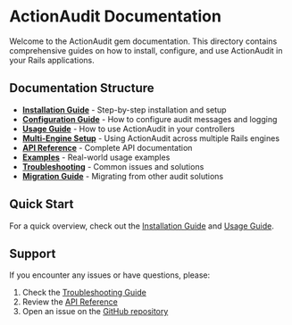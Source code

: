 # ActionAudit Documentation

Welcome to the ActionAudit gem documentation. This directory contains comprehensive guides on how to install, configure, and use ActionAudit in your Rails applications.

## Documentation Structure

- [**Installation Guide**](installation.md) - Step-by-step installation and setup
- [**Configuration Guide**](configuration.md) - How to configure audit messages and logging
- [**Usage Guide**](usage.md) - How to use ActionAudit in your controllers
- [**Multi-Engine Setup**](multi-engine.md) - Using ActionAudit across multiple Rails engines
- [**API Reference**](api-reference.md) - Complete API documentation
- [**Examples**](examples.md) - Real-world usage examples
- [**Troubleshooting**](troubleshooting.md) - Common issues and solutions
- [**Migration Guide**](migration.md) - Migrating from other audit solutions

## Quick Start

For a quick overview, check out the [Installation Guide](installation.md) and [Usage Guide](usage.md).

## Support

If you encounter any issues or have questions, please:
1. Check the [Troubleshooting Guide](troubleshooting.md)
2. Review the [API Reference](api-reference.md)
3. Open an issue on the [GitHub repository](https://github.com/vinayuttamvemparala/action_audit)
